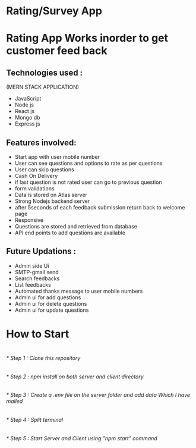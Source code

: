 <h1> Rating/Survey App<h1>
  
  <p>Rating App Works inorder to get customer feed back<p>
  
  
Technologies used :
-----------------------
  (MERN STACK APPLICATION)
* JavaScript
* Node js
* React js
* Mongo db
* Express js

Features involved:
-----------------------------------------------
* Start app with user mobile number
* User can see questions and options to rate as per questions
* User can skip questions
* Cash On Delivery
* if last question is not rated user can go to previous question
* form validations
* Data is stored on Atlas server
* Strong Nodejs backend server
* after 5seconds of each feedback submission return back to welcome page 
* Responsive
* Questions are stored and retrieved from database
* API end points to add questions are available

Future Updations :
----------------------------------
* Admin side Ui
* SMTP-gmail send  
* Search feedbacks
* List feedbacks
* Automated thanks message to user mobile numbers
* Admin ui for add questions
* Admin ui for delete questions
* Admin ui for update questions

<h1> How to Start <h1>
  
 
   <h6>* Step 1 : Clone this repository  </h6>
   <h6>* Step 2 : npm install on both server and client directory</h6>
   <h6>* Step 3 : Create a .env file on the server folder and add data Which I have mailed</h6>
   <h6>* Step 4 : Split terminal</h6>
   <h6>* Step 5 : Start Server and Client using "npm start" command</h6>
  
 
  
  
  

